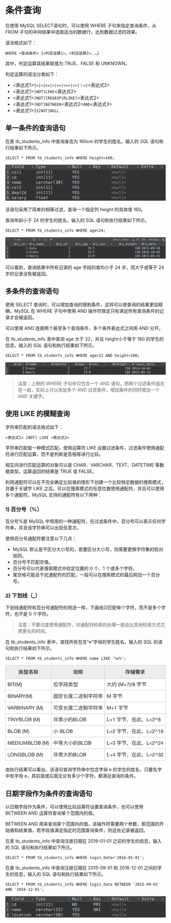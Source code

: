 # 条件查询

在使用 MySQL SELECT语句时，可以使用 WHERE 子句来指定查询条件，从 FROM 子句的中间结果中选取适当的数据行，达到数据过滤的效果。

 语法格式如下：

```text
WHERE <查询条件> {<判定运算1>，<判定运算2>，…}
```

 其中，判定运算其结果取值为 TRUE、FALSE 和 UNKNOWN。

 判定运算的语法分类如下：

*  &lt;表达式1&gt;`{=|<|<=|>|>=|<=>|<>|！=}`&lt;表达式2&gt;
*  &lt;表达式1&gt;`[NOT]LIKE`&lt;表达式2&gt;
*  &lt;表达式1&gt;`[NOT][REGEXP|RLIKE]`&lt;表达式2&gt;
*  &lt;表达式1&gt;`[NOT]BETWEEN`&lt;表达式2&gt;`AND`&lt;表达式3&gt;
*  &lt;表达式1&gt;`IS[NOT]NULL`

##  单一条件的查询语句

在表 tb\_students\_info 中查询身高为 160cm 的学生的姓名，输入的 SQL 语句和行结果如下所示。

```text
SELECT * FROM tb_students_info WHERE height=160;
```

![](../.gitbook/assets/image%20%2822%29.png)

 该语句采用了简单的相等过滤，查询一个指定列 height 的具体值 160。

 查询年龄小于 24 的学生的姓名，输入的 SQL 语句和执行结果如下所示。

```text
SELECT * FROM tb_students_info WHERE age<24;
```

![](../.gitbook/assets/image%20%28114%29.png)

 可以看到，查询结果中所有记录的 age 字段的值均小于 24 岁，而大于或等于 24 岁的记录没有被返回。

##  多条件的查询语句

 使用 SELECT 查询时，可以增加查询的限制条件，这样可以使查询的结果更加精确。MySQL 在 WHERE 子句中使用 AND 操作符限定只有满足所有查询条件的记录才会被返回。

 可以使用 AND 连接两个甚至多个查询条件，多个条件表达式之间用 AND 分开。

 在 tb\_students\_info 表中查询 age 大于 22，并且 height小于等于 180 的学生的信息，输入的 SQL 语句和执行结果如下所示。

```text
SELECT * FROM tb_students_info WHERE age>22 AND height<180;
```

![](../.gitbook/assets/image%20%2866%29.png)

> 注意：上例的 WHERE 子句中只包含一个 AND 语句，把两个过滤条件组合在一起，实际上可以添加多个 AND 过滤条件，增加条件的同时增加一个 AND 关键字。

##  使用 LIKE 的模糊查询

 字符串匹配的语法格式如下：

```text
<表达式1> [NOT] LIKE <表达式2>
```

字符串匹配是一种模式匹配，使用运算符 LIKE 设置过滤条件，过滤条件使用通配符进行匹配运算，而不是判断是否相等进行比较。

相互间进行匹配运算的对象可以是 CHAR、VARCHAR、TEXT、DATETIME 等数据类型。运算返回的结果是 TRUE 或 FALSE。

利用通配符可以在不完全确定比较值的情形下创建一个比较特定数据的搜索模式，并置于关键字 LIKE 之后。可以在搜索模式的任意位置使用通配符，并且可以使用多个通配符。MySQL 支持的通配符有以下两种：

###  1\) 百分号（%）

 百分号%是 MySQL 中常用的一种通配符，在过滤条件中，百分号可以表示任何字符串，并且该字符串可以出现任意次。

 使用百分号通配符要注意以下几点：

*  MySQL 默认是不区分大小写的，若要区分大小写，则需要更换字符集的校对规则。
*  百分号不匹配空值。
*  百分号可以代表搜索模式中给定位置的 0 个、1 个或多个字符。
*  尾空格可能会干扰通配符的匹配，一般可以在搜索模式的最后附加一个百分号。

###  2\) 下划线（\_）

 下划线通配符和百分号通配符的用途一样，下画线只匹配单个字符，而不是多个字符，也不是 0 个字符。

> 注意：不要过度使用通配符，对通配符检索的处理一般会比其他检索方式花费更长的时间。

 在 tb\_students\_info 表中，查找所有包含“e”字母的学生姓名，输入的 SQL 的语句和执行结果如下所示。

```text
SELECT * FROM tb_students_info WHERE name LIKE '%e%';
```

![](../.gitbook/assets/image%20%2810%29.png)

 由执行结果可以看出，该语句查询字符串中包含字母 e 的学生的姓名，只要名字中有字母 e，其前面或后面无论有多少个字符，都满足查询的条件。

## 日期字段作为条件的查询语句

以日期字段作为条件，可以使用比较运算符设置查询条件，也可以使用 BETWEEN AND 运算符查询某个范围内的值。

BETWEEN AND 用来查询某个范围内的值，该操作符需要两个参数，即范围的开始值和结束值，若字段值满足指定的范围查询条件，则这些记录被返回。

在表 tb\_students\_info 中查询注册日期在 2016-01-01 之前的学生的信息，输入的 SQL 语句和执行结果如下所示。

```text
SELECT * FROM tb_students_info WHERE login_data<'2016-01-01';
```

在表 tb\_students\_info 中查询注册日期在 2015-09-01 和 2016-12-01 之间的学生的信息，输入的 SQL 语句和执行结果如下所示。

```text
SELECT * FROM tb_students_info WHERE login_data BETWEEN '2015-09-01' AND '2016-12-01';
```

![](../.gitbook/assets/image%20%2898%29.png)

